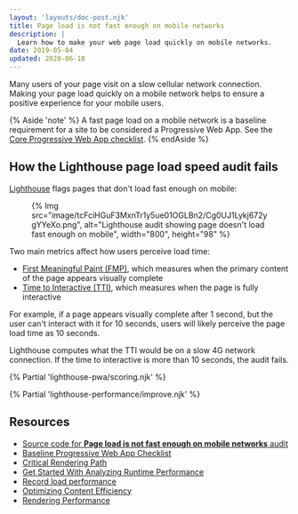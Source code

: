 ```yaml
---
layout: 'layouts/doc-post.njk'
title: Page load is not fast enough on mobile networks
description: |
  Learn how to make your web page load quickly on mobile networks.
date: 2019-05-04
updated: 2020-06-10
---
```


Many users of your page visit on a slow cellular network connection.
Making your page load quickly on a mobile network
helps to ensure a positive experience for your mobile users.

{% Aside 'note' %}
A fast page load on a mobile network is a baseline requirement for a site
to be considered a Progressive Web App. See the
[Core Progressive Web App checklist](https://web.dev/pwa-checklist/#core).
{% endAside %}

## How the Lighthouse page load speed audit fails

[Lighthouse](https://developers.google.com/web/tools/lighthouse/)
flags pages that don't load fast enough on mobile:

<figure>
  {% Img src="image/tcFciHGuF3MxnTr1y5ue01OGLBn2/Cg0UJ1Lykj672ygYYeXo.png", alt="Lighthouse audit showing page doesn't load fast enough on mobile", width="800", height="98" %}
</figure>

Two main metrics affect how users perceive load time:

- [First Meaningful Paint (FMP)](/docs/lighthouse/performance/first-meaningful-paint), which measures when the primary content of the page appears visually complete
- [Time to Interactive (TTI)](https://web.dev/tti/), which measures when the page is fully interactive

For example, if a page appears visually complete after 1&nbsp;second,
but the user can't interact with it for 10&nbsp;seconds,
users will likely perceive the page load time as 10&nbsp;seconds.

Lighthouse computes what the TTI would be on a slow 4G network connection.
If the time to interactive is more than 10&nbsp;seconds, the audit fails.

{% Partial 'lighthouse-pwa/scoring.njk' %}

{% Partial 'lighthouse-performance/improve.njk' %}

## Resources

- [Source code for **Page load is not fast enough on mobile networks** audit](https://github.com/GoogleChrome/lighthouse/blob/master/lighthouse-core/audits/load-fast-enough-for-pwa.js)
- [Baseline Progressive Web App Checklist](https://developers.google.com/web/progressive-web-apps/checklist#baseline)
- [Critical Rendering Path](https://developers.google.com/web/fundamentals/performance/critical-rendering-path/)
- [Get Started With Analyzing Runtime Performance](https://developers.google.com/web/tools/chrome-devtools/evaluate-performance/)
- [Record load performance](https://developers.google.com/web/tools/chrome-devtools/evaluate-performance/reference#record-load)
- [Optimizing Content Efficiency](https://developers.google.com/web/fundamentals/performance/optimizing-content-efficiency/)
- [Rendering Performance](https://developers.google.com/web/fundamentals/performance/rendering/)
